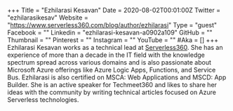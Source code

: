 +++
Title = "Ezhilarasi Kesavan"
Date = 2020-08-02T00:01:00Z
Twitter = "ezhilarasikesav"
Website = "https://www.serverless360.com/blog/author/ezhilarasi"
Type = "guest"
Facebook = ""
Linkedin = "ezhilarasi-kesavan-a0902a109"
GitHub = ""
Thumbnail = ""
Pinterest = ""
Instagram = ""
YouTube = ""
#Aka = []
+++
Ezhilarasi Kesavan works as a technical lead at [Serverless360](https://www.serverless360.com/). She has an experience of more than a decade in the IT field with the knowledge spectrum spread across various domains and is also passionate about Microsoft Azure offerings like Azure Logic Apps, Functions, and Service Bus. Ezhilarasi is also certified on MSCA: Web Applications and MSCD: App Builder. She is an active speaker for Techmeet360 and likes to share her ideas with the community by writing technical articles focused on Azure Serverless technologies.
